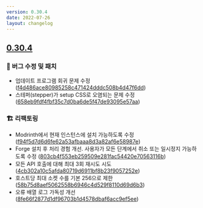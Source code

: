 ```yaml
---
version: 0.30.4
date: 2022-07-26
layout: changelog
---
```

## [0.30.4](#0.30.4)
### 🐛 버그 수정 및 패치

- 업데이트 프로그램 회귀 문제 수정 ([f4d486ace80985258c471424dddc508b4d47f6dd](https://github.com/Voxelum/x-minecraft-launcher/commit/f4d486ace80985258c471424dddc508b4d47f6dd))
- 스테퍼(stepper)가 setup CSS로 오염되는 문제 수정 ([658eb9fdf4fbf35c7d0ba6de5f47de93095e57aa](https://github.com/Voxelum/x-minecraft-launcher/commit/658eb9fdf4fbf35c7d0ba6de5f47de93095e57aa))

### 🏗️ 리팩토링

- Modrinth에서 현재 인스턴스에 설치 가능하도록 수정 ([f94f5d7d6d6fe62a53afbaaa8d3a82af6e58987e](https://github.com/Voxelum/x-minecraft-launcher/commit/f94f5d7d6d6fe62a53afbaaa8d3a82af6e58987e))
- Forge 설치 후 처리 경험 개선. 사용자가 모든 단계에서 취소 또는 일시정지 가능하도록 수정 ([803cb4f553eb259509e281fac54420e70563116b](https://github.com/Voxelum/x-minecraft-launcher/commit/803cb4f553eb259509e281fac54420e70563116b))
- 모든 API 호출에 대해 최대 3회 재시도 시도 ([4cb302a10c5afda80719d6911bf8b23f9057252e](https://github.com/Voxelum/x-minecraft-launcher/commit/4cb302a10c5afda80719d6911bf8b23f9057252e))
- 호스트당 최대 소켓 수를 기본 256으로 제한 ([58b75d8aef5062558b6946c4d529f8110d69d6b3](https://github.com/Voxelum/x-minecraft-launcher/commit/58b75d8aef5062558b6946c4d529f8110d69d6b3))
- 오류 배열 로그 가독성 개선 ([8fe66f2877d1df96703b1d4578dbaf6acc9ef5ee](https://github.com/Voxelum/x-minecraft-launcher/commit/8fe66f2877d1df96703b1d4578dbaf6acc9ef5ee))
